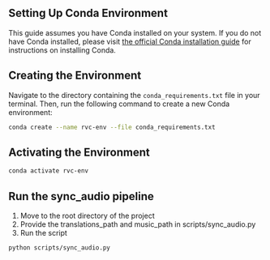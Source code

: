 ## Setting Up Conda Environment

This guide assumes you have Conda installed on your system. If you do not have Conda installed, please visit [the official Conda installation guide](https://docs.conda.io/projects/conda/en/latest/user-guide/install/index.html) for instructions on installing Conda.

## Creating the Environment

Navigate to the directory containing the `conda_requirements.txt` file in your terminal. Then, run the following command to create a new Conda environment:

```bash
conda create --name rvc-env --file conda_requirements.txt
```

## Activating the Environment

```bash
conda activate rvc-env
```

## Run the sync_audio pipeline

1. Move to the root directory of the project
2. Provide the translations_path and music_path in scripts/sync_audio.py
3. Run the script

```bash
python scripts/sync_audio.py
```

